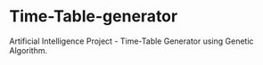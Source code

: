 # Time-Table-generator
Artificial Intelligence Project - Time-Table Generator using Genetic Algorithm.
